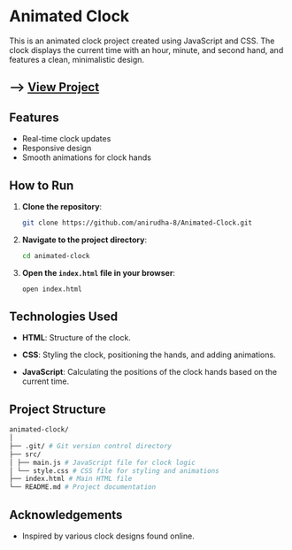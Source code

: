 # Animated Clock

This is an animated clock project created using JavaScript and CSS. The clock displays the current time with an hour, minute, and second hand, and features a clean, minimalistic design.

## --> [View Project](#)

## Features

- Real-time clock updates
- Responsive design
- Smooth animations for clock hands

## How to Run

1. **Clone the repository**:

    ```bash
    git clone https://github.com/anirudha-8/Animated-Clock.git
    ```

2. **Navigate to the project directory**:

    ```bash
    cd animated-clock
    ```

3. **Open the `index.html` file in your browser**:

    ```bash
    open index.html
    ```

## Technologies Used

- **HTML**: Structure of the clock.

- **CSS**: Styling the clock, positioning the hands, and adding animations.

- **JavaScript**: Calculating the positions of the clock hands based on the current time.

## Project Structure

```bash
animated-clock/
│
├── .git/ # Git version control directory
├── src/
│ ├── main.js # JavaScript file for clock logic
│ └── style.css # CSS file for styling and animations
├── index.html # Main HTML file
└── README.md # Project documentation
```

## Acknowledgements

- Inspired by various clock designs found online.
